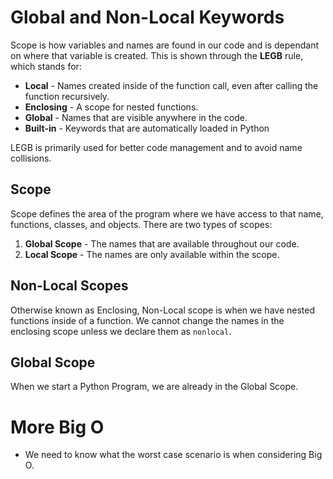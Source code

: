 # Global and Non-Local Keywords
Scope is how variables and names are found in our code and is dependant on where that variable is created. This is shown through the **LEGB** rule, which stands for:

- **Local** - Names created inside of the function call, even after calling the function recursively. 
- **Enclosing** - A scope for nested functions.
- **Global** - Names that are visible anywhere in the code. 
- **Built-in** - Keywords that are automatically loaded in Python

LEGB is primarily used for better code management and to avoid name collisions. 

## Scope 

Scope defines the area of the program where we have access to that name, functions, classes, and objects. There are two types of scopes:

1. **Global Scope** - The names that are available throughout our code. 
2. **Local Scope** - The names are only available within the scope.

## Non-Local Scopes

Otherwise known as Enclosing, Non-Local scope is when we have nested functions inside of a function.
We cannot change the names in the enclosing scope unless we declare them as `nonlocal`.

## Global Scope 
When we start a Python Program, we are already in the Global Scope. 

# More Big O
- We need to know what the worst case scenario is when considering Big O.
